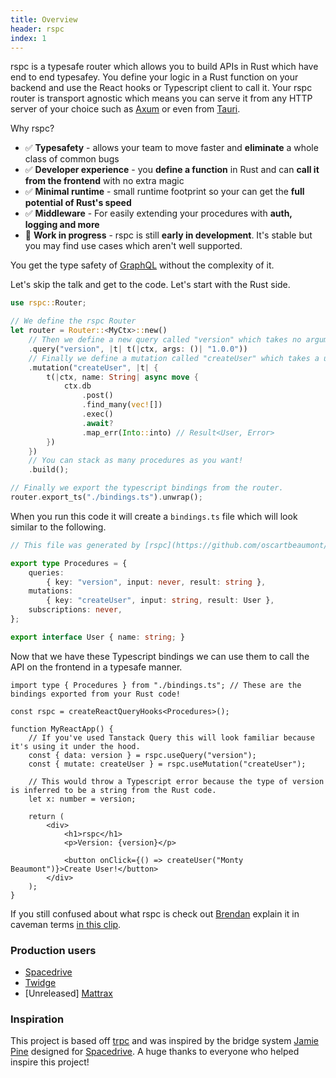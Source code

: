 ```yaml
---
title: Overview
header: rspc
index: 1
---
```


rspc is a typesafe router which allows you to build APIs in Rust which have end to end typesafey. You define your logic in a Rust function on your backend and use the React hooks or Typescript client to call it. Your rspc router is transport agnostic which means you can serve it from any HTTP server of your choice such as [Axum](https://github.com/tokio-rs/axum) or even from [Tauri](https://tauri.app).

Why rspc?
- ✅ **Typesafety** - allows your team to move faster and **eliminate** a whole class of common bugs
- ✅ **Developer experience** - you **define a function** in Rust and can **call it from the frontend** with no extra magic
- ✅ **Minimal runtime** - small runtime footprint so your can get the **full potential of Rust's speed**
- ✅ **Middleware** - For easily extending your procedures with **auth, logging and more**
- 🚧 **Work in progress** - rspc is still **early in development**. It's stable but you may find use cases which aren't well supported.

You get the type safety of [GraphQL](https://graphql.org) without the complexity of it.

Let's skip the talk and get to the code. Let's start with the Rust side.

```rust
use rspc::Router;

// We define the rspc Router
let router = Router::<MyCtx>::new()
    // Then we define a new query called "version" which takes no arguments (`()`) and returns "1.0.0"
    .query("version", |t| t(|ctx, args: ()| "1.0.0"))
    // Finally we define a mutation called "createUser" which takes a user's name as a `String` and returns a `User`.
    .mutation("createUser", |t| {
        t(|ctx, name: String| async move {
            ctx.db
                .post()
                .find_many(vec![])
                .exec()
                .await?
                .map_err(Into::into) // Result<User, Error>
        })
    })
    // You can stack as many procedures as you want!
    .build();

// Finally we export the typescript bindings from the router.
router.export_ts("./bindings.ts").unwrap();
```

When you run this code it will create a `bindings.ts` file which will look similar to the following.

```typescript
// This file was generated by [rspc](https://github.com/oscartbeaumont/rspc). Do not edit this file manually.

export type Procedures = {
    queries: 
        { key: "version", input: never, result: string },
    mutations: 
        { key: "createUser", input: string, result: User },
    subscriptions: never,
};

export interface User { name: string; }
```

Now that we have these Typescript bindings we can use them to call the API on the frontend in a typesafe manner.

```tsx
import type { Procedures } from "./bindings.ts"; // These are the bindings exported from your Rust code!

const rspc = createReactQueryHooks<Procedures>();

function MyReactApp() {
    // If you've used Tanstack Query this will look familiar because it's using it under the hood.
    const { data: version } = rspc.useQuery("version");
    const { mutate: createUser } = rspc.useMutation("createUser");

    // This would throw a Typescript error because the type of version is inferred to be a string from the Rust code.
    let x: number = version;

    return (
        <div>
            <h1>rspc</h1>
            <p>Version: {version}</p>

            <button onClick={() => createUser("Monty Beaumont")}>Create User!</button>
        </div>
    );
}
```

If you still confused about what rspc is check out [Brendan](http://github.com/brendonovich) explain it in caveman terms [in this clip](https://clips.twitch.tv/WonderfulPrettyMagpieBudBlast-S1dyvf5tBAqIwjt1).

### Production users

 - [Spacedrive](https://spacedrive.com)
 - [Twidge](https://github.com/VarunPotti/twidge)
 - [Unreleased] [Mattrax](https://mattrax.app)

### Inspiration

This project is based off [trpc](https://trpc.io) and was inspired by the bridge system [Jamie Pine](https://github.com/jamiepine) designed for [Spacedrive](https://www.spacedrive.com). A huge thanks to everyone who helped inspire this project!
